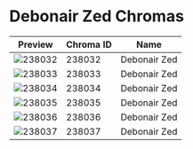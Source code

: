 # Debonair Zed Chromas



| Preview | Chroma ID | Name |
|---------|-----------|------|
| ![238032](https://raw.communitydragon.org/latest/plugins/rcp-be-lol-game-data/global/default/v1/champion-chroma-images/238/238032.png) | 238032 | Debonair Zed |
| ![238033](https://raw.communitydragon.org/latest/plugins/rcp-be-lol-game-data/global/default/v1/champion-chroma-images/238/238033.png) | 238033 | Debonair Zed |
| ![238034](https://raw.communitydragon.org/latest/plugins/rcp-be-lol-game-data/global/default/v1/champion-chroma-images/238/238034.png) | 238034 | Debonair Zed |
| ![238035](https://raw.communitydragon.org/latest/plugins/rcp-be-lol-game-data/global/default/v1/champion-chroma-images/238/238035.png) | 238035 | Debonair Zed |
| ![238036](https://raw.communitydragon.org/latest/plugins/rcp-be-lol-game-data/global/default/v1/champion-chroma-images/238/238036.png) | 238036 | Debonair Zed |
| ![238037](https://raw.communitydragon.org/latest/plugins/rcp-be-lol-game-data/global/default/v1/champion-chroma-images/238/238037.png) | 238037 | Debonair Zed |